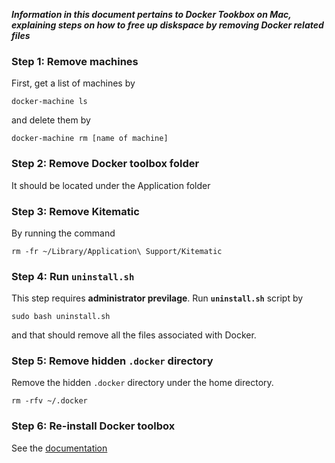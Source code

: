 ***Information in this document pertains to Docker Tookbox on Mac, explaining steps on how to free up diskspace 
by removing Docker related files***

### Step 1: Remove machines

First, get a list of machines by
```
docker-machine ls
```
and delete them by
```
docker-machine rm [name of machine]
```



### Step 2: Remove Docker toolbox folder

It should be located under the Application folder



### Step 3: Remove Kitematic

By running the command
```
rm -fr ~/Library/Application\ Support/Kitematic
```


### Step 4: Run `uninstall.sh`

This step requires **administrator previlage**. Run **`uninstall.sh`** script by
```
sudo bash uninstall.sh
```
and that should remove all the files associated with Docker.



### Step 5: Remove hidden `.docker` directory

Remove the hidden `.docker` directory under the home directory.
```
rm -rfv ~/.docker
```


### Step 6: Re-install Docker toolbox

See the [documentation](https://docs.docker.com/toolbox/toolbox_install_mac/)
